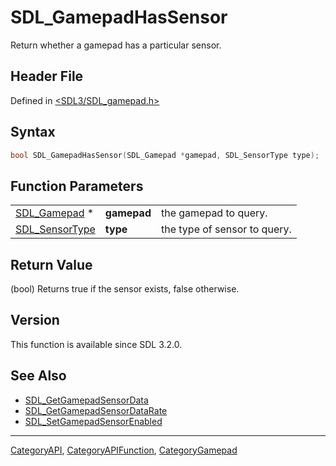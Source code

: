 # SDL_GamepadHasSensor

Return whether a gamepad has a particular sensor.

## Header File

Defined in [<SDL3/SDL_gamepad.h>](https://github.com/libsdl-org/SDL/blob/main/include/SDL3/SDL_gamepad.h)

## Syntax

```c
bool SDL_GamepadHasSensor(SDL_Gamepad *gamepad, SDL_SensorType type);
```

## Function Parameters

|                                  |             |                              |
| -------------------------------- | ----------- | ---------------------------- |
| [SDL_Gamepad](SDL_Gamepad) *     | **gamepad** | the gamepad to query.        |
| [SDL_SensorType](SDL_SensorType) | **type**    | the type of sensor to query. |

## Return Value

(bool) Returns true if the sensor exists, false otherwise.

## Version

This function is available since SDL 3.2.0.

## See Also

- [SDL_GetGamepadSensorData](SDL_GetGamepadSensorData)
- [SDL_GetGamepadSensorDataRate](SDL_GetGamepadSensorDataRate)
- [SDL_SetGamepadSensorEnabled](SDL_SetGamepadSensorEnabled)






----
[CategoryAPI](CategoryAPI), [CategoryAPIFunction](CategoryAPIFunction), [CategoryGamepad](CategoryGamepad)

